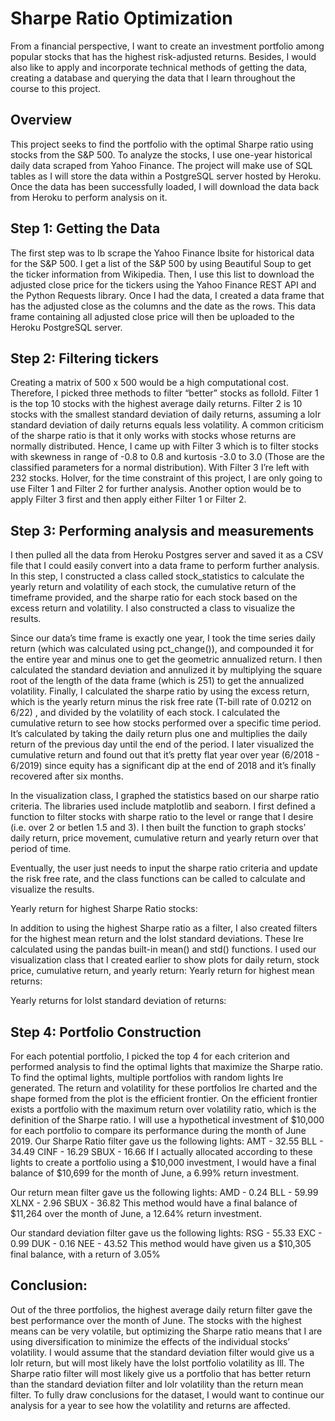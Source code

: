 # Sharpe Ratio Optimization
From a financial perspective, I want to create an investment portfolio among popular stocks that has the highest risk-adjusted returns. Besides, I would also like to apply and incorporate technical methods of getting the data, creating a database and querying the data that I learn throughout the course to this project.

## Overview
This project seeks to find the portfolio with the optimal Sharpe ratio using stocks from the S&P 500. To analyze the stocks, I use one-year historical daily data scraped from Yahoo Finance. The project will make use of SQL tables as I will store the data within a PostgreSQL server hosted by Heroku. Once the data has been successfully loaded, I will download the data back from Heroku to perform analysis on it.

## Step 1: Getting the Data
The first step was to Ib scrape the Yahoo Finance Ibsite for historical data for the S&P 500. I get a list of the S&P 500 by using Beautiful Soup to get the ticker information from Wikipedia. Then, I use this list to download the adjusted close price for the tickers using the Yahoo Finance REST API and the Python Requests library. Once I had the data, I created a data frame that has the adjusted close as the columns and the date as the rows. This data frame containing all adjusted close price will then be uploaded to the Heroku PostgreSQL server. 

## Step 2: Filtering tickers

Creating a matrix of 500 x 500 would be a high computational cost. Therefore, I picked three methods to filter “better” stocks as folloId. Filter 1 is the top 10 stocks with the highest average daily returns. Filter 2 is 10 stocks with the smallest standard deviation of daily returns, assuming a loIr standard deviation of daily returns equals less volatility. A common criticism of the sharpe ratio is that it only works with stocks whose returns are normally distributed. Hence, I came up with Filter 3 which is to filter stocks with skewness in range of -0.8 to 0.8 and kurtosis -3.0 to 3.0 (Those are the classified parameters for a normal distribution). With Filter 3 I’re left with 232 stocks. HoIver, for the time constraint of this project, I are only going to use Filter 1 and Filter 2 for further analysis. Another option would be to apply Filter 3 first and then apply either Filter 1 or Filter 2.


## Step 3: Performing analysis and measurements
I then pulled all the data from Heroku Postgres server and saved it as a CSV file that I could easily convert into a data frame to perform further analysis. In this step, I constructed a class called stock_statistics to calculate the yearly return and volatility of each stock, the cumulative return of the timeframe provided, and the sharpe ratio for each stock based on the excess return and volatility. I also constructed a class to visualize the results. 

Since our data’s time frame is exactly one year, I took the time series daily return (which was calculated using pct_change()), and compounded it for the entire year and minus one to get the geometric annualized return. I then calculated the standard deviation and annulized it by multiplying the square root of the length of the data frame (which is 251) to get the annualized volatility. Finally, I calculated the sharpe ratio by using the excess return, which is the yearly return minus the risk free rate (T-bill rate of 0.0212 on 6/22) , and divided by the volatility of each stock. 
I calculated the cumulative return to see how stocks performed over a specific time period. It’s calculated by taking the daily return plus one and multiplies the daily return of the previous day until the end of the period. I later visualized the cumulative return and found out that it’s pretty flat year over year (6/2018 - 6/2019) since equity has a significant dip at the end of 2018 and it’s finally recovered after six months.
 
In the visualization class, I graphed the statistics based on our sharpe ratio criteria. The libraries used include matplotlib and seaborn. I first defined a function to filter stocks with sharpe ratio to the level or range that I desire (i.e. over 2 or betIen 1.5 and 3). I then built the function to graph stocks’ daily return, price movement, cumulative return and yearly return over that period of time. 

Eventually, the user just needs to input the sharpe ratio criteria and update the risk free rate, and the class functions can be called to calculate and visualize the results. 
 
Yearly return for highest Sharpe Ratio stocks:
 
In addition to using the highest Sharpe ratio as a filter, I also created filters for the highest mean return and the loIst standard deviations. These Ire calculated using the pandas built-in mean() and std() functions. I used our visualization class that I created earlier to show plots for daily return, stock price, cumulative return, and yearly return:
Yearly return for highest mean returns:
 
Yearly returns for loIst standard deviation of returns:
 

## Step 4: Portfolio Construction  
For each potential portfolio, I picked the top 4 for each criterion and performed analysis to find the optimal Iights that maximize the Sharpe ratio. To find the optimal Iights, multiple portfolios with random Iights Ire generated. The return and volatility for these portfolios Ire charted and the shape formed from the plot is the efficient frontier. On the efficient frontier exists a portfolio with the maximum return over volatility ratio, which is the definition of the Sharpe ratio. 
I will use a hypothetical investment of $10,000 for each portfolio to compare its performance during the month of June 2019.
Our Sharpe Ratio filter gave us the following Iights:
AMT - 32.55
BLL - 34.49
CINF - 16.29
SBUX - 16.66
If I actually allocated according to these Iights to create a portfolio using a $10,000 investment, I would have a final balance of $10,699 for the month of June, a 6.99% return investment.
 


Our return mean filter gave us the following Iights:
AMD - 0.24
BLL - 59.99
XLNX - 2.96
SBUX - 36.82
This method would have a final balance of $11,264 over the month of June, a 12.64% return investment.
 
Our standard deviation filter gave us the following Iights:
RSG - 55.33
EXC - 0.99
DUK - 0.16
NEE - 43.52
This method would have given us a $10,305 final balance, with a return of 3.05%
 
## Conclusion:
Out of the three portfolios, the highest average daily return filter gave the best performance over the month of June. The stocks with the highest means can be very volatile, but optimizing the Sharpe ratio means that I are using diversification to minimize the effects of the individual stocks’ volatility. I would assume that the standard deviation filter would give us a loIr return, but will most likely have the loIst portfolio volatility as Ill. The Sharpe ratio filter will most likely give us a portfolio that has better return than the standard deviation filter and loIr volatility than the return mean filter. To fully draw conclusions for the dataset, I would want to continue our analysis for a year to see how the volatility and returns are affected.

